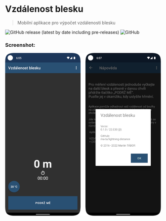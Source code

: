 # Vzdálenost blesku
> Mobilní aplikace pro výpočet vzdálenosti blesku

![GitHub release (latest by date including pre-releases)](https://img.shields.io/github/v/release/ma-ta/lightning-distance?include_prereleases)
![GitHub](https://img.shields.io/github/license/ma-ta/lightning-distance)

### Screenshot:
![Aplikace Vzdálenost blesku](/lightning-distance_01.png)
